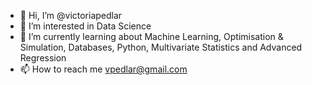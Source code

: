 - 👋 Hi, I’m @victoriapedlar
- 👀 I’m interested in Data Science
- 🌱 I’m currently learning about Machine Learning, Optimisation & Simulation, Databases, Python, Multivariate Statistics and Advanced Regression
- 📫 How to reach me vpedlar@gmail.com

